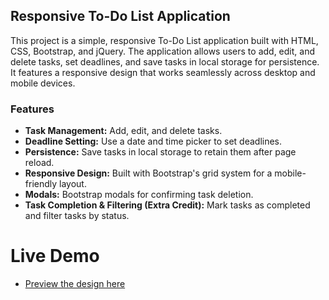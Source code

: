 ## Responsive To-Do List Application

This project is a simple, responsive To-Do List application built with HTML, CSS, Bootstrap, and jQuery. The application allows users to add, edit, and delete tasks, set deadlines, and save tasks in local storage for persistence. It features a responsive design that works seamlessly across desktop and mobile devices.

### Features
- **Task Management:** Add, edit, and delete tasks.
- **Deadline Setting:** Use a date and time picker to set deadlines.
- **Persistence:** Save tasks in local storage to retain them after page reload.
- **Responsive Design:** Built with Bootstrap's grid system for a mobile-friendly layout.
- **Modals:** Bootstrap modals for confirming task deletion.
- **Task Completion & Filtering (Extra Credit):** Mark tasks as completed and filter tasks by status.

# Live Demo
- [Preview the design here](https://ayman-dwikat.github.io/ToDoList_ITG/)
